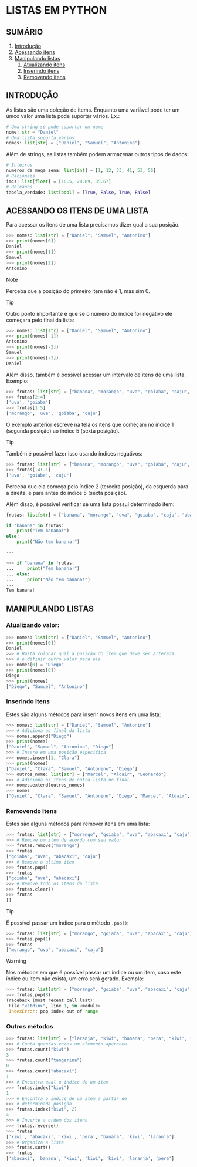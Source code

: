 # LISTAS EM PYTHON

## SUMÁRIO

1. [Introdução](#introdução)
2. [Acessando itens](#acessando-os-itens-de-uma-lista)
3. [Manipulando listas](#manipulando-listas)
	1. [Atualizando itens](#atualizando-valor)
	2. [Inserindo itens](#inserindo-itens)
	3. [Removendo itens](#removendo-itens)

## INTRODUÇÃO

As listas são uma coleção de items. Enquanto uma variável pode ter um único valor uma lista pode suportar vários. Ex.:

```python
# Uma string só pode suportar um nome
nome: str = "Daniel"
# Uma lista suporta vários
nomes: list[str] = ["Daniel", "Samuel", "Antonino"]
```

Além de strings, as listas também podem armazenar outros tipos de dados:

```python
# Inteiros
numeros_da_mega_sena: list[int] = [1, 12, 33, 41, 53, 56]
# Racionais
imcs: list[float] = [16.5, 28.89, 35.67]
# Boleanos
tabela_verdade: list[bool] = [True, False, True, False]
```

## ACESSANDO OS ITENS DE UMA LISTA

Para acessar os itens de uma lista precisamos dizer qual a sua posição.

```python
>>> nomes: list[str] = ["Daniel", "Samuel", "Antonino"]
>>> print(nomes[0])
Daniel
>>> print(nomes[1])
Samuel
>>> print(nomes[2])
Antonino
```

> [!NOTE]
> Perceba que a posição do primeiro item não é 1, mas sim 0.

> [!TIP]
> Outro ponto importante é que se o número do índice for negativo ele começara pelo final da lista:
>
>```python
>>>> nomes: list[str] = ["Daniel", "Samuel", "Antonino"]
>>>> print(nomes[-1])
>Antonino
>>>> print(nomes[-2])
>Samuel
>>>> print(nomes[-3])
>Daniel
> ```

Além disso, também é possível acessar um intervalo de itens de uma lista. Exemplo:

```python
>>> frutas: list[str] = ["banana", "morango", "uva", "goiaba", "caju", "abacaxi"]
>>> frutas[2:4]
['uva', 'goiaba']
>>> frutas[1:5]
['morango', 'uva', 'goiaba', 'caju']
```

O exemplo anterior escreve na tela os itens que começam no índice 1 (segunda posição) ao índice 5 (sexta posição).

> [!TIP]
> Também é possível fazer isso usando índices negativos:
>
> ```python
>>>> frutas: list[str] = ["banana", "morango", "uva", "goiaba", "caju", "abacaxi"]
>>>> frutas[-4:-1]
>['uva', 'goiaba', 'caju']
>```
>
> Perceba que ela começa pelo índice 2 (terceira posição), da esquerda para a direita, e para antes do índice 5 (sexta posição).

Além disso, é possível verificar se uma lista possuí determinado item:

```python
frutas: list[str] = ["banana", "morango", "uva", "goiaba", "caju", "abacaxi"]

if "banana" in frutas:
	print("Tem banana!")
else:
	print("Não tem banana!")

---

>>> if "banana" in frutas:
...     print("Tem banana!")
... else:
...     print("Não tem banana!")
... 
Tem banana!
```

## MANIPULANDO LISTAS

### Atualizando valor:

```python
>>> nomes: list[str] = ["Daniel", "Samuel", "Antonino"]
>>> print(nomes[0])
Daniel
>>> # Basta colocar qual a posição do item que deve ser alterada
>>> # e difinir outro valor para ele
>>> nomes[0] = "Diego"
>>> print(nomes[0])
Diego
>>> print(nomes)
["Diego", "Samuel", "Antonino"]
```

### Inserindo Itens

Estes são alguns métodos para inserir novos itens em uma lista:

```python
>>> nomes: list[str] = ["Daniel", "Samuel", "Antonino"]
>>> # Adiciona ao final da lista
>>> nomes.append("Diego")
>>> print(nomes)
["Daniel", "Samuel", "Antonino", "Diego"]
>>> # Insere em uma posição especifica
>>> nomes.insert(1, "Clara")
>>> print(nomes)
["Daniel", "Clara", "Samuel", "Antonino", "Diego"]
>>> outros_nome: list[str] = ["Marcel", "Aldair", "Leonardo"]
>>> # Adiciona os itens de outra lista no final
>>> nomes.extend(outros_nomes)
>>> nomes
["Daniel", "Clara", "Samuel", "Antonino", "Diego", "Marcel", "Aldair", "Leonardo"]
```

### Removendo Itens

Estes são alguns métodos para remover itens em uma lista:

```python
>>> frutas: list[str] = ["morango", "goiaba", "uva", "abacaxi", "caju"]
>>> # Remove um item de acordo com seu valor
>>> frutas.remove("morango")
>>> frutas
["goiaba", "uva", "abacaxi", "caju"]
>>> # Remove o ultimo item
>>> frutas.pop()
>>> frutas
["goiaba", "uva", "abacaxi"]
>>> # Remove todo os itens da lista
>>> frutas.clear()
>>> frutas
[]
```

> [!TIP]
> É possível passar um índice para o método ``.pop()``:
> ```python
> >>> frutas: list[str] = ["morango", "goiaba", "uva", "abacaxi", "caju"]
> >>> frutas.pop(1)
> >>> frutas
> ["morango", "uva", "abacaxi", "caju"]
> ```

> [!WARNING]
> Nos métodos em que é possível passar um índice ou um item, caso este índice ou item não exista, um erro será gerado. Exemplo: 
>
> ```python
>>>> frutas: list[str] = ["morango", "goiaba", "uva", "abacaxi", "caju"]
>>>> frutas.pop(8)
>Traceback (most recent call last):
>  File "<stdin>", line 1, in <module>
>  IndexError: pop index out of range
>```  

### Outros métodos

```python
>>> frutas: list[str] = ["laranja", "kiwi", "banana", "pera", "kiwi", "abacaxi", "kiwi"]
>>> # Conta quantas vezes um elemento apareceu
>>> frutas.count("kiwi")
3
>>> frutas.count("tangerina")
0
>>> frutas.count("abacaxi")
1
>>> # Encontra qual o índice de um item
>>> frutas.index("kiwi")
1
>>> # Encontra o índice de um item a partir de
>>> # determinada posição
>>> frutas.index("kiwi", 2)
4
>>> # Inverte a ordem dos itens
>>> frutas.reverse()
>>> frutas
['kiwi', 'abacaxi', 'kiwi', 'pera', 'banana', 'kiwi', 'laranja']
>>> # Organiza a lista
>>> frutas.sort()
>>> frutas
['abacaxi', 'banana', 'kiwi', 'kiwi', 'kiwi', 'laranja', 'pera']
```

